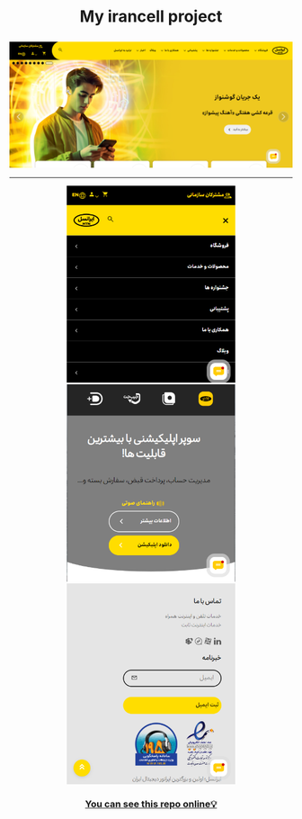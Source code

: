 # <p align="center">My irancell project</p>

<section width="100%" display="flex" align="center" justify-content="center" gap="2rem">
<img src="images/readme01.png" />
  <hr/>
<img src="images/readme02.png" width="300" />
<img src="images/readme03.png" width="300" />
<img src="images/readme04.png" width="300" />
</section>

<h3 align="center"><a href="https://negar-karimnejad.github.io/irancell/" target="_blank">You can see this repo online💡</a></h3>
